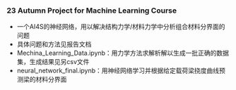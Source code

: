 ### 23 Autumn Project for Machine Learning Course
- 一个AI4S的神经网络，用以解决结构力学/材料力学中分析组合材料分界面的问题
- 具体问题和方法见报告文档
- Mechina_Learning_Data.ipynb：用力学方法求解析解以生成一批正确的数据集，生成结果见另csv文件
- neural_network_final.ipynb：用神经网络学习并根据给定载荷梁挠度曲线预测梁的材料分界面

